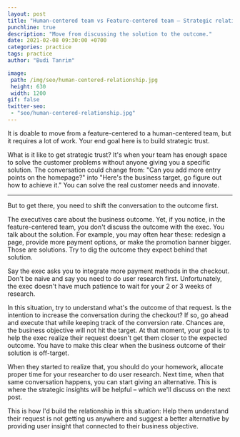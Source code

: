 ```yaml
---
layout: post
title: "Human-centered team vs Feature-centered team – Strategic relationship"
punchline: true
description: "Move from discussing the solution to the outcome."
date: 2021-02-08 09:30:00 +0700
categories: practice
tags: practice
author: "Budi Tanrim"

image:
 path: /img/seo/human-centered-relationship.jpg
 height: 630
 width: 1200
gif: false
twitter-seo: 
 - "seo/human-centered-relationship.jpg"
---
```


It is doable to move from a feature-centered to a human-centered team, but it requires a lot of work. Your end goal here is to build strategic trust.

What is it like to get strategic trust? It's when your team has enough space to solve the customer problems without anyone giving you a specific solution. The conversation could change from: "Can you add more entry points on the homepage?" into "Here's the business target, go figure out how to achieve it." You can solve the real customer needs and innovate.

---
But to get there, you need to shift the conversation to the outcome first. 

The executives care about the business outcome. Yet, if you notice, in the feature-centered team, you don't discuss the outcome with the exec. You talk about the solution. For example, you may often hear these: redesign a page, provide more payment options, or make the promotion banner bigger. Those are solutions. Try to dig the outcome they expect behind that solution.

Say the exec asks you to integrate more payment methods in the checkout. Don't be naive and say you need to do user research first. Unfortunately, the exec doesn't have much patience to wait for your 2 or 3 weeks of research.

In this situation, try to understand what's the outcome of that request. Is the intention to increase the conversation during the checkout? If so, go ahead and execute that while keeping track of the conversion rate. Chances are, the business objective will not hit the target. At that moment, your goal is to help the exec realize their request doesn't get them closer to the expected outcome. You have to make this clear when the business outcome of their solution is off-target. 

When they started to realize that, you should do your homework, allocate proper time for your researcher to do user research. Next time, when that same conversation happens, you can start giving an alternative. This is where the strategic insights will be helpful – which we'll discuss on the next post.

This is how I'd build the relationship in this situation: Help them understand their request is not getting us anywhere and suggest a better alternative by providing user insight that connected to their business objective.

